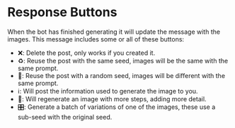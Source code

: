 # Response Buttons

When the bot has finished generating it will update the message with the images. This message includes some or all of these buttons:

* ❌: Delete the post, only works if you created it.
* ♻️: Reuse the post with the same seed, images will be the same with the same prompt.
* 🎲: Reuse the post with a random seed, images will be different with the same prompt.
* ℹ️: Will post the information used to generate the image to you.
* 🦚: Will regenerate an image with more steps, adding more detail.
* 🎛️: Generate a batch of variations of one of the images, these use a sub-seed with the original seed.